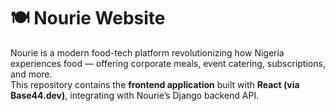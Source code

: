 # 🍽️ Nourie Website

Nourie is a modern food-tech platform revolutionizing how Nigeria experiences food — offering corporate meals, event catering, subscriptions, and more.  
This repository contains the **frontend application** built with **React (via Base44.dev)**, integrating with Nourie’s Django backend API.
